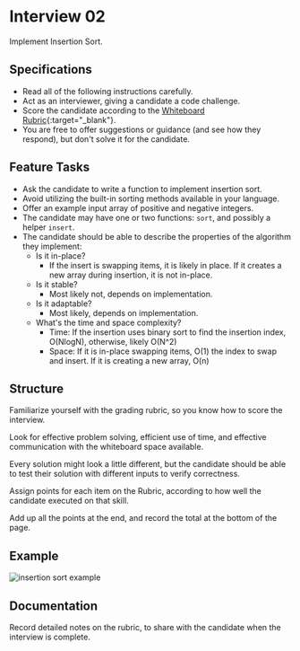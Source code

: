 # Interview 02

Implement Insertion Sort.

## Specifications

- Read all of the following instructions carefully. 
- Act as an interviewer, giving a candidate a code challenge.
- Score the candidate according to the [Whiteboard Rubric](https://docs.google.com/spreadsheets/d/1scthkmARfzAFZrSYAp6LA2coOaoWUWbSzMbtIU4jcHw){:target="_blank"}.
- You are free to offer suggestions or guidance (and see how they respond),  but don't solve it for the candidate.

## Feature Tasks

- Ask the candidate to write a function to implement insertion sort.
- Avoid utilizing the built-in sorting methods available in your language.
- Offer an example input array of positive and negative integers. 
- The candidate may have one or two functions: `sort`, and possibly a helper `insert`. 
- The candidate should be able to describe the properties of the algorithm they implement: 
  - Is it in-place?
    - If the insert is swapping items, it is likely in place. If it creates a new array during insertion, it is not in-place.
  - Is it stable?
    - Most likely not, depends on implementation.
  - Is it adaptable?
    - Most likely, depends on implementation.
  - What's the time and space complexity? 
    - Time: If the insertion uses binary sort to find the insertion index, O(NlogN), otherwise, likely O(N^2) 
    - Space: If it is in-place swapping items, O(1) the index to swap and insert. If it is creating a new array, O(n)

## Structure 

Familiarize yourself with the grading rubric, so you know how to score the interview. 

Look for effective problem solving, efficient use of time, and effective communication with the whiteboard space available. 

Every solution might look a little different, but the candidate should be able to test their solution with different inputs to verify correctness.

Assign points for each item on the Rubric, according to how well the candidate executed on that skill. 

Add up all the points at the end, and record the total at the bottom of the page.

## Example

![insertion sort example](https://user-images.githubusercontent.com/498712/197900744-37b31041-0709-40f4-b3b0-b8da6f235ee8.png)

## Documentation

Record detailed notes on the rubric, to share with the candidate when the interview is complete. 
